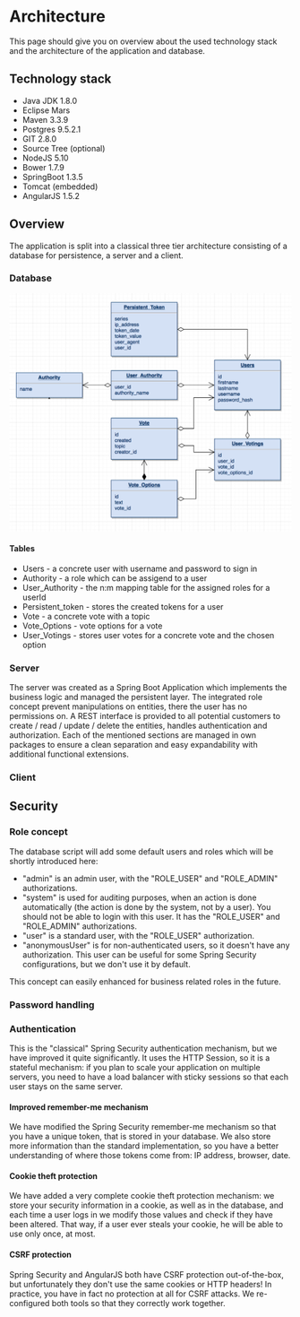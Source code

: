 # Architecture

This page should give you on overview about the used technology stack and the architecture of the application and database. 

## Technology stack
- Java JDK 1.8.0
- Eclipse Mars 
- Maven 3.3.9
- Postgres 9.5.2.1
- GIT 2.8.0
- Source Tree (optional)
- NodeJS 5.10
- Bower 1.7.9
- SpringBoot 1.3.5
- Tomcat (embedded)
- AngularJS 1.5.2

## Overview

The application is split into a classical three tier architecture consisting of a database for persistence, a server and a client.

### Database

![Database Model](./resources/dbmodel.tiff)

#### Tables

* Users - a concrete user with username and password to sign in
* Authority - a role which can be assigend to a user
* User_Authority - the n:m mapping table for the assigned roles for a userId
* Persistent_token - stores the created tokens for a user
* Vote - a concrete vote with a topic
* Vote_Options - vote options for a vote
* User_Votings - stores user votes for a concrete vote and the chosen option

### Server

The server was created as a Spring Boot Application which implements the business logic and managed the persistent layer. The integrated role concept prevent manipulations on entities, there the user has no permissions on. A REST interface is provided to all potential customers to create / read / update / delete the entities, handles authentication and authorization. Each of the mentioned sections are managed in own packages to ensure a clean separation and easy expandability with additional functional extensions.

### Client

## Security

### Role concept

The database script will add some default users and roles which will be shortly introduced here:

* "admin" is an admin user, with the "ROLE_USER" and "ROLE_ADMIN" authorizations.
* "system" is used for auditing purposes, when an action is done automatically (the action is done by the system, not by a user). You should not be able to login with this user. It has the "ROLE_USER" and "ROLE_ADMIN" authorizations.
* "user" is a standard user, with the "ROLE_USER" authorization.
* "anonymousUser" is for non-authenticated users, so it doesn't have any authorization. This user can be useful for some Spring Security configurations, but we don't use it by default.

This concept can easily enhanced for business related roles in the future.

### Password handling

### Authentication

This is the "classical" Spring Security authentication mechanism, but we have improved it quite significantly. It uses the HTTP Session, so it is a stateful mechanism: if you plan to scale your application on multiple servers, you need to have a load balancer with sticky sessions so that each user stays on the same server.

#### Improved remember-me mechanism

We have modified the Spring Security remember-me mechanism so that you have a unique token, that is stored in your database. We also store more information than the standard implementation, so you have a better understanding of where those tokens come from: IP address, browser, date.

#### Cookie theft protection

We have added a very complete cookie theft protection mechanism: we store your security information in a cookie, as well as in the database, and each time a user logs in we modify those values and check if they have been altered. That way, if a user ever steals your cookie, he will be able to use only once, at most.

#### CSRF protection

Spring Security and AngularJS both have CSRF protection out-of-the-box, but unfortunately they don't use the same cookies or HTTP headers! In practice, you have in fact no protection at all for CSRF attacks. We re-configured both tools so that they correctly work together.